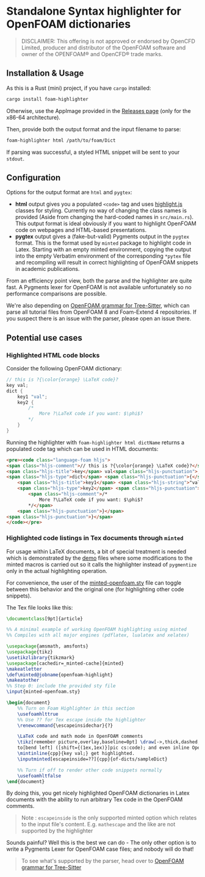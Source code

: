 # Standalone Syntax highlighter for OpenFOAM dictionaries

> DISCLAIMER: This offering is not approved or endorsed by OpenCFD Limited,
> producer and distributor of the OpenFOAM software and owner of the
> OPENFOAM® and OpenCFD® trade marks.

## Installation & Usage

As this is a Rust (mini) project, if you have `cargo` installed:

```bash
cargo install foam-highlighter
```

Otherwise, use the AppImage provided in the [Releases page](https://github.com/FoamScience/foam-highlighter/releases)
(only for the x86-64 architecture).

Then, provide both the output format and the input filename to parse:
```bash
foam-highlighter html /path/to/foam/Dict
```
If parsing was successful, a styled HTML snippet will be sent to your `stdout`.

## Configuration

Options for the output format are `html` and `pygtex`:
- **html** output gives you a populated `<code>` tag and uses [highlight.js](https://highlightjs.org/)
    classes for styling. Currently no way of changing the class names is provided
    (Aside from changing the hard-coded names in `src/main.rs`). This output format is ideal obviously if
    you want to highlight OpenFOAM code on webpages and HTML-based presentations.
- **pygtex** output gives a (fake-but-valid) Pygments output in the `pygtex` format. This is the format
    used by `minted` package to highlight code in Latex. Starting with an empty minted environment, copying
    the output into the empty Verbatim environment of the corresponding `*pytex` file and recompiling will
    result in correct highlighting of OpenFOAM snippets in academic publications.

From an efficiency point view, both the parse and the highlighter are quite fast. A Pygments lexer for OpenFOAM
is not available unfortunately so no performance comparisons are possible.

We're also depending on [OpenFOAM grammar for Tree-Sitter](https://github.com/FoamScience/tree-sitter-foam),
which can parse all tutorial files from OpenFOAM 8 and Foam-Extend 4 repositories.
If you suspect there is an issue with the parser, please open an issue there.

## Potential use cases

### Highlighted HTML code blocks

Consider the following OpenFOAM dictionary:

```cpp
// this is ?{\color{orange} \LaTeX code}?
key val;
dict {
    key1 "val";
    key2 {
        /*
            More ?\LaTeX code if you want: $\phi$?
        */
    }
}
```

Running the highlighter with `foam-highlighter html dictName` returns a populated code tag which
can be used in HTML documents:
```html
<pre><code class="language-foam hljs">
<span class="hljs-comment">// this is ?{\color{orange} \LaTeX code}?</span>
<span class="hljs-title">key</span> val<span class="hljs-punctuation">;</span>
<span class="hljs-type">dict</span> <span class="hljs-punctuation">{</span>
    <span class="hljs-title">key1</span> <span class="hljs-string">"val"</span><span class="hljs-punctuation">;</span>
    <span class="hljs-type">key2</span> <span class="hljs-punctuation">{</span>
        <span class="hljs-comment">/*
            More ?\LaTeX code if you want: $\phi$?
        */</span>
    <span class="hljs-punctuation">}</span>
<span class="hljs-punctuation">}</span>
</code></pre>
```

### Highlighted code listings in Tex documents through `minted`

For usage within LaTeX documents, a bit of special treatment is needed which is demonstrated
by the [demo](demo/) files where some modifications to the minted macros is carried out so
it calls the highlighter instead of `pygmentize` only in the actual highlighting operation.

For convenience, the user of the [minted-openfoam.sty](demo/minted-openfoam.sty) file can toggle
between this behavior and the original one (for highlighting other code snippets).

The Tex file looks like this:
```tex
\documentclass[9pt]{article}

%% A minimal example of working OpenFOAM highlighting using minted
%% Compiles with all major engines (pdflatex, lualatex and xelatex)

\usepackage{amsmath, amsfonts}
\usepackage{tikz}
\usetikzlibrary{tikzmark}
\usepackage[cachedir=_minted-cache]{minted}
\makeatletter
\def\minted@jobname{openfoam-highlight}
\makeatother
%% Step 0: include the provided sty file
\input{minted-openfoam.sty}

\begin{document}
    %% Turn on Foam Highlighter in this section
    \usefoamhlttrue
    %% Use ?? for Tex escape inside the highlighter
    \renewcommand{\escapeinsidechar}{?}

    \LaTeX code and math mode in OpenFOAM comments
    \tikz[remember picture,overlay,baseline=0pt] \draw[->,thick,dashed,blue] (0,-0.5em)
    to[bend left] ([shift={(1ex,1ex)}]pic cs:code); and even inline OpenFOAM expressions
    \mintinline{cpp}{key val;} get highlighted.
    \inputminted[escapeinside=??]{cpp}{of-dicts/sampleDict}

    %% Turn if off to render other code snippets normally
    \usefoamhltfalse
\end{document}
```

By doing this, you get nicely highlighted OpenFOAM dictionaries in Latex documents with the ability
to run arbitrary Tex code in the OpenFOAM comments.

> Note : `escapeinside` is the only supported minted option which relates to the input file's content.
> E.g. `mathescape` and the like are not supported by the highlighter

Sounds painful? Well this is the best we can do - The only other option is to write a Pygments Lexer
for OpenFOAM case files; and nobody will do that!

> To see what's supported by the parser, head over to 
> [OpenFOAM grammar for Tree-Sitter](https://github.com/FoamScience/tree-sitter-foam)
